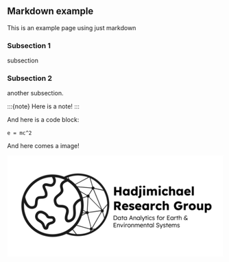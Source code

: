 ## Markdown example
This is an example page using just markdown

### Subsection 1
subsection

### Subsection 2
another subsection. 

:::{note}
Here is a note!
:::

And here is a code block:

```
e = mc^2
```

And here comes a image!

![](Logo.png "Hadjimichael Logo")
